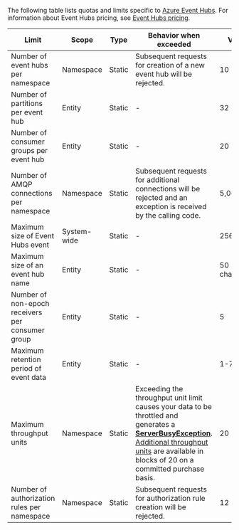The following table lists quotas and limits specific to [Azure Event Hubs](https://www.azure.cn/home/features/event-hubs/). For information about Event Hubs pricing, see [Event Hubs pricing](https://www.azure.cn/pricing/details/event-hubs/).

| Limit | Scope | Type | Behavior when exceeded | Value |
| --- | --- | --- | --- | --- |
| Number of event hubs per namespace |Namespace |Static |Subsequent requests for creation of a new event hub will be rejected. |10 |
| Number of partitions per event hub |Entity |Static |- |32 |
| Number of consumer groups per event hub |Entity |Static |- |20 |
| Number of AMQP connections per namespace |Namespace |Static |Subsequent requests for additional connections will be rejected and an exception is received by the calling code. |5,000 |
| Maximum size of Event Hubs event|System-wide |Static |- |256 KB |
| Maximum size of an event hub name |Entity |Static |- |50 characters |
| Number of non-epoch receivers per consumer group |Entity |Static |- |5 |
| Maximum retention period of event data |Entity |Static |- |1-7 days |
| Maximum throughput units |Namespace |Static |Exceeding the throughput unit limit causes your data to be throttled and generates a **[ServerBusyException](https://docs.microsoft.com/zh-cn/dotnet/api/microsoft.servicebus.messaging.serverbusyexception)**. [Additional throughput units](../articles/event-hubs/event-hubs-auto-inflate.md) are available in blocks of 20 on a committed purchase basis. |20 |
| Number of authorization rules per namespace |Namespace|Static |Subsequent requests for authorization rule creation will be rejected.|12 |
<!-- ms.date: 11/20/2017 -->
<!-- Update_Description: update meta properties -->
